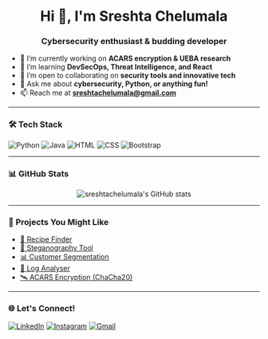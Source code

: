 <h1 align="center">Hi 👋, I'm Sreshta Chelumala</h1>
<h3 align="center">Cybersecurity enthusiast & budding developer</h3>

- 🔭 I’m currently working on **ACARS encryption & UEBA research**
- 🌱 I’m learning **DevSecOps, Threat Intelligence, and React**
- 👯 I’m open to collaborating on **security tools and innovative tech**
- 💬 Ask me about **cybersecurity, Python, or anything fun!**
- 📫 Reach me at **sreshtachelumala@gmail.com**

---

### 🛠️ Tech Stack

![Python](https://img.shields.io/badge/Python-3776AB?style=flat&logo=python&logoColor=white)
![Java](https://img.shields.io/badge/Java-ED8B00?style=flat&logo=java&logoColor=white)
![HTML](https://img.shields.io/badge/HTML5-E34F26?style=flat&logo=html5&logoColor=white)
![CSS](https://img.shields.io/badge/CSS3-1572B6?style=flat&logo=css3&logoColor=white)
![Bootstrap](https://img.shields.io/badge/Bootstrap-563D7C?style=flat&logo=bootstrap&logoColor=white)

---

### 📊 GitHub Stats

<p align="center">
  <img src="https://github-readme-stats.vercel.app/api?username=sreshtachelumala&show_icons=true&theme=radical" alt="sreshtachelumala's GitHub stats"/>
</p>

---

### 🚀 Projects You Might Like

- [🧾 Recipe Finder](https://github.com/sreshtachelumala/Recipe-Finder)
- [🔐 Steganography Tool](https://github.com/sreshtachelumala/Stegnography-Tool)
- [📊 Customer Segmentation](https://github.com/sreshtachelumala/Customer-Segmentation)
- [📁 Log Analyser](https://github.com/sreshtachelumala/Log-Analyser)
- [🛰️ ACARS Encryption (ChaCha20)](https://github.com/sreshtachelumala/ChaCha20-ACARS)

---

### 🌐 Let's Connect!

[![LinkedIn](https://img.shields.io/badge/-LinkedIn-blue?logo=linkedin&style=flat-square)](https://www.linkedin.com/in/sreshtachelumala/)
[![Instagram](https://img.shields.io/badge/-Instagram-purple?logo=instagram&style=flat-square)](https://www.instagram.com/yourusername/)
[![Gmail](https://img.shields.io/badge/-Gmail-red?logo=gmail&style=flat-square)](mailto:sreshtachelumala@gmail.com)

